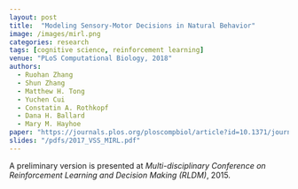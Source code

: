 ```yaml
---
layout: post
title:  "Modeling Sensory-Motor Decisions in Natural Behavior"
image: /images/mirl.png
categories: research
tags: [cognitive science, reinforcement learning]
venue: "PLoS Computational Biology, 2018"
authors:
  - Ruohan Zhang
  - Shun Zhang
  - Matthew H. Tong
  - Yuchen Cui
  - Constatin A. Rothkopf
  - Dana H. Ballard
  - Mary M. Hayhoe
paper: "https://journals.plos.org/ploscompbiol/article?id=10.1371/journal.pcbi.1006518"
slides: "/pdfs/2017_VSS_MIRL.pdf"
---
```

A preliminary version is presented at _Multi-disciplinary Conference on Reinforcement Learning and Decision Making (RLDM)_, 2015.
